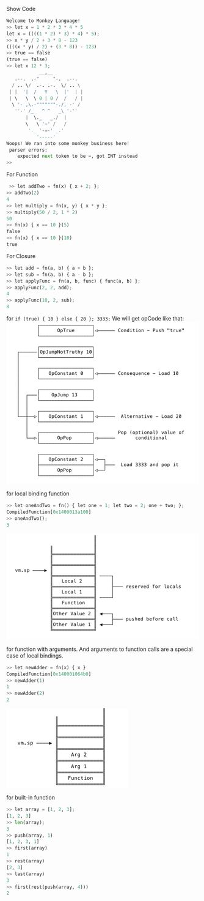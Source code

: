 

Show Code

```python
Welcome to Monkey Language!
>> let x = 1 * 2 * 3 * 4 * 5
let x = ((((1 * 2) * 3) * 4) * 5);
>> x * y / 2 + 3 * 8 - 123
((((x * y) / 2) + (3 * 8)) - 123)
>> true == false
(true == false)
>> let x 12 * 3;
            __,__
   .--.  .-"     "-.  .--.
  / .. \/  .-. .-.  \/ .. \
 | |  '|  /   Y   \  |'  | |
 | \   \  \ 0 | 0 /  /   / |
  \ '- ,\.-"""""""-./, -' /
   ''-' /_   ^ ^   _\ '-''
       |  \._   _./  |
       \   \ '~' /   /
        '._ '-=-' _.'
           '-----'
Woops! We ran into some monkey business here!
 parser errors:
	expected next token to be =, got INT instead
>> 
```

For Function
```python
 >> let addTwo = fn(x) { x + 2; };
>> addTwo(2)
4
>> let multiply = fn(x, y) { x * y };
>> multiply(50 / 2, 1 * 2)
50
>> fn(x) { x == 10 }(5)
false
>> fn(x) { x == 10 }(10)
true
```

For Closure
```python
>> let add = fn(a, b) { a + b };
>> let sub = fn(a, b) { a - b };
>> let applyFunc = fn(a, b, func) { func(a, b) };
>> applyFunc(2, 2, add);
4
>> applyFunc(10, 2, sub);
8
```

for `if (true) { 10 } else { 20 }; 3333;` We will get opCode like that:
![condition_opcode.png](condition_opcode.png)

for local binding function
```python
>> let oneAndTwo = fn() { let one = 1; let two = 2; one + two; };
CompiledFunction[0x1400013a100]
>> oneAndTwo();
3
```

![function_local_binding.png](function_local_binding.png)

for function with arguments.
And arguments to function calls are a special case of local bindings.
```python
>> let newAdder = fn(x) { x }
CompiledFunction[0x140001064b0]
>> newAdder(1)
1
>> newAdder(2)
2
```

![function_with_args.png](function_with_args.png)

for built-in function
```python
>> let array = [1, 2, 3];
[1, 2, 3]
>> len(array);
3
>> push(array, 1)
[1, 2, 3, 1]
>> first(array)
1
>> rest(array)
[2, 3]
>> last(array)
3
>> first(rest(push(array, 4)))
2
```

